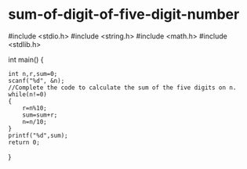 # sum-of-digit-of-five-digit-number
#include <stdio.h>
#include <string.h>
#include <math.h>
#include <stdlib.h>

int main() {
    
    int n,r,sum=0;
    scanf("%d", &n);
    //Complete the code to calculate the sum of the five digits on n.
    while(n!=0)
    {
        r=n%10;
        sum=sum+r;
        n=n/10;
    }
    printf("%d",sum);
    return 0;
}
